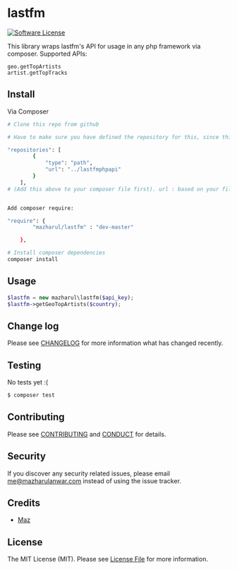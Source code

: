 # lastfm

[![Software License][ico-license]](LICENSE.md)

This library wraps lastfm's API for usage in any php framework via composer.
Supported APIs: 

```
geo.getTopArtists
artist.getTopTracks
```

## Install

Via Composer

``` bash
# Clone this repo from github

# Have to make sure you have defined the repository for this, since this is not in packagist yet

"repositories": [
        {
            "type": "path",
            "url": "../lastfmphpapi"
        }
    ],
# (Add this above to your composer file first). url : based on your files location


Add composer require:

"require": {
        "mazharul/lastfm" : "dev-master"

    },

# Install composer dependencies
composer install
```

## Usage

``` php
$lastfm = new mazharul\lastfm($api_key);
$lastfm->getGeoTopArtists($country);
```

## Change log

Please see [CHANGELOG](CHANGELOG.md) for more information what has changed recently.

## Testing

No tests yet :(
``` bash
$ composer test
```

## Contributing

Please see [CONTRIBUTING](CONTRIBUTING.md) and [CONDUCT](CONDUCT.md) for details.

## Security

If you discover any security related issues, please email me@mazharulanwar.com instead of using the issue tracker.

## Credits

- [Maz][link-author]

## License

The MIT License (MIT). Please see [License File](LICENSE.md) for more information.

[link-author]: https://github.com/mazharul 
[ico-license]: https://img.shields.io/badge/license-MIT-brightgreen.svg?style=flat-square

